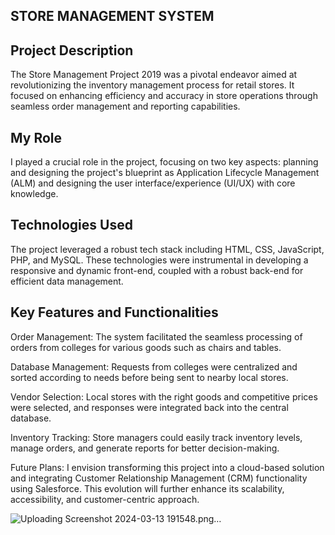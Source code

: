 
## STORE MANAGEMENT SYSTEM 
## Project Description

The Store Management Project 2019 was a pivotal endeavor aimed at revolutionizing the inventory management process for retail stores. It focused on enhancing efficiency and accuracy in store operations through seamless order management and reporting capabilities.

## My Role
I played a crucial role in the project, focusing on two key aspects: planning and designing the project's blueprint as Application Lifecycle Management (ALM) and designing the user interface/experience (UI/UX) with core knowledge.

## Technologies Used
The project leveraged a robust tech stack including HTML, CSS, JavaScript, PHP, and MySQL. These technologies were instrumental in developing a responsive and dynamic front-end, coupled with a robust back-end for efficient data management.

## Key Features and Functionalities

Order Management: The system facilitated the seamless processing of orders from colleges for various goods such as chairs and tables.

Database Management: Requests from colleges were centralized and sorted according to needs before being sent to nearby local stores.

Vendor Selection: Local stores with the right goods and competitive prices were selected, and responses were integrated back into the central database.

Inventory Tracking: Store managers could easily track inventory levels, manage orders, and generate reports for better decision-making.

Future Plans: I envision transforming this project into a cloud-based solution and integrating Customer Relationship Management (CRM) functionality using Salesforce. This evolution will further enhance its scalability, accessibility, and customer-centric approach.

![Uploading Screenshot 2024-03-13 191548.png…]()





